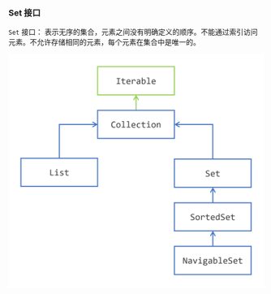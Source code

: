 ### Set 接口

`Set` 接口： 表示无序的集合，元素之间没有明确定义的顺序。不能通过索引访问元素。不允许存储相同的元素，每个元素在集合中是唯一的。

![The Collection Interface Hierarchy](images/01_interfaces-hierarchy.png)

### 